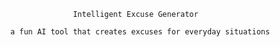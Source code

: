                         Intelligent Excuse Generator
                        
          a fun AI tool that creates excuses for everyday situations
